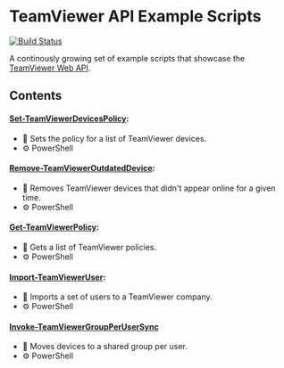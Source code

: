 # TeamViewer API Example Scripts

[![Build Status](https://travis-ci.org/TeamViewer/api-example-scripts.svg?branch=master)](https://travis-ci.org/TeamViewer/api-example-scripts)

A continously growing set of example scripts that showcase the [TeamViewer Web API](https://www.teamviewer.com/en/for-developers/teamviewer-api/).

## Contents

#### [Set-TeamViewerDevicesPolicy](./Set-TeamViewerDevicesPolicy):
* 📜 Sets the policy for a list of TeamViewer devices.
* ⚙️ PowerShell

#### [Remove-TeamViewerOutdatedDevice](./Remove-TeamViewerOutdatedDevice):
* 📜 Removes TeamViewer devices that didn't appear online for a given time.
* ⚙️ PowerShell

#### [Get-TeamViewerPolicy](./Get-TeamViewerPolicy):
* 📜 Gets a list of TeamViewer policies.
* ⚙️ PowerShell

#### [Import-TeamViewerUser](./Import-TeamViewerUser):
* 📜 Imports a set of users to a TeamViewer company.
* ⚙️ PowerShell

#### [Invoke-TeamViewerGroupPerUserSync](./Invoke-TeamViewerGroupPerUserSync)
* 📜 Moves devices to a shared group per user.
* ⚙️ PowerShell
